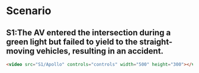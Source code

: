# Scenario

## S1:The AV entered the intersection during a green light but failed to yield to the straight-moving vehicles, resulting in an accident.

```HTML
<video src="S1/Apollo" controls="controls" width="500" height="300"></video>
```
